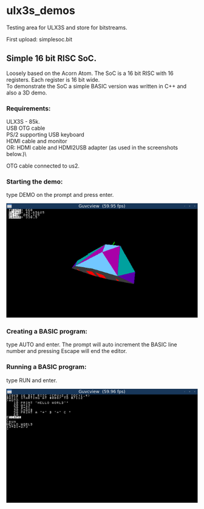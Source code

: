 # ulx3s_demos
Testing area for ULX3S and store for bitstreams.

First upload: simplesoc.bit

## Simple 16 bit RISC SoC. 
Loosely based on the Acorn Atom. The SoC is a 16 bit RISC with 16 registers. Each register is 16 bit wide.\
To demonstrate the SoC a simple BASIC version was written in C++ and also a 3D demo.



### Requirements:

 ULX3S - 85k.\
 USB OTG cable\
 PS/2 supporting USB keyboard\
 HDMI cable and monitor\
 OR: HDMI cable and HDMI2USB adapter (as used in the screenshots below.)\
 
 OTG cable connected to us2.
 
### Starting the demo:
type DEMO on the prompt and press enter.

![3D Demo running on SimpleSoC](screenshots/simplesoc_2.png?raw=true "3D demo")

### Creating a BASIC program:

type AUTO and enter.
The prompt will auto increment the BASIC line number and pressing Escape will end the editor.

### Running a BASIC program:
type RUN and enter.

![BASIC running on SimpleSoC](screenshots/simplesoc_1.png?raw=true "BASIC demo")
